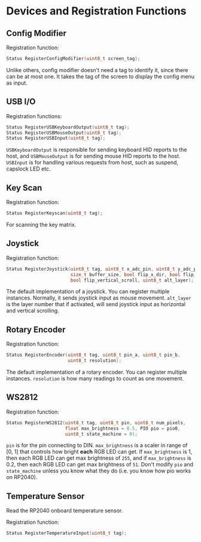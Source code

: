 # Devices and Registration Functions

## Config Modifier

Registration function:

```cpp
Status RegisterConfigModifier(uint8_t screen_tag);
```

Unlike others, config modifier doesn't need a tag to identify it, since there can be at most one. It takes the tag of the screen to display the config menu as input.


## USB I/O

Registration functions:

```cpp
Status RegisterUSBKeyboardOutput(uint8_t tag);
Status RegisterUSBMouseOutput(uint8_t tag);
Status RegisterUSBInput(uint8_t tag);
```

`USBKeyboardOutput` is responsible for sending keyboard HID reports to the host, and `USBMouseOutput` is for sending mouse HID reports to the host. `USBInput` is for handling various requests from host, such as suspend, capslock LED etc.

## Key Scan

Registration function:

```cpp
Status RegisterKeyscan(uint8_t tag);
```

For scanning the key matrix.

## Joystick

Registration function:

```cpp
Status RegisterJoystick(uint8_t tag, uint8_t x_adc_pin, uint8_t y_adc_pin,
                        size_t buffer_size, bool flip_x_dir, bool flip_y_dir,
                        bool flip_vertical_scroll, uint8_t alt_layer);
```

The default implementation of a joystick. You can register multiple instances. Normally, it sends joystick input as mouse movement. `alt_layer` is the layer number that if activated, will send joystick input as horizontal and vertical scrolling.

## Rotary Encoder

Registration function:

```cpp
Status RegisterEncoder(uint8_t tag, uint8_t pin_a, uint8_t pin_b,
                       uint8_t resolution);
```

The default implementation of a rotary encoder. You can register multiple instances. `resolution` is how many readings to count as one movement.

## WS2812

Registration function:

```cpp
Status RegisterWS2812(uint8_t tag, uint8_t pin, uint8_t num_pixels,
                      float max_brightness = 0.5, PIO pio = pio0,
                      uint8_t state_machine = 0);
```

`pin` is for the pin connecting to DIN. `max_brightness` is a scaler in range of [0, 1] that controls how bright **each** RGB LED can get. If `max_brightness` is 1, then each RGB LED can get max brightness of `255`, and if `max_brightness` is 0.2, then each RGB LED can get max brightness of `51`. Don't modify `pio` and `state_machine` unless you know what they do (i.e. you know how pio works on RP2040).

## Temperature Sensor

Read the RP2040 onboard temperature sensor.

Registration function:

```cpp
Status RegisterTemperatureInput(uint8_t tag);
```
